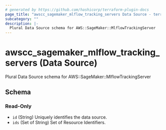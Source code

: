 ```yaml
---
# generated by https://github.com/hashicorp/terraform-plugin-docs
page_title: "awscc_sagemaker_mlflow_tracking_servers Data Source - terraform-provider-awscc"
subcategory: ""
description: |-
  Plural Data Source schema for AWS::SageMaker::MlflowTrackingServer
---
```


# awscc_sagemaker_mlflow_tracking_servers (Data Source)

Plural Data Source schema for AWS::SageMaker::MlflowTrackingServer



<!-- schema generated by tfplugindocs -->
## Schema

### Read-Only

- `id` (String) Uniquely identifies the data source.
- `ids` (Set of String) Set of Resource Identifiers.
